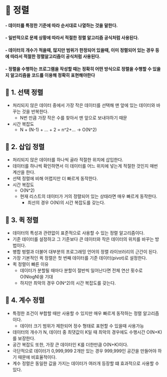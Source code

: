# 📌 정렬
#### - 데이터를 특정한 기준에 따라 순서대로 나열하는 것을 말한다.
#### - 일반적으로 문제 상황에 따라서 적절한 정렬 알고리즘 공식처럼 사용된다.
#### - 데이터의 개수가 적을때, 많지만 범위가 한정되어 있을때, 이미 정렬되어 있는 경우 등에 따라서 적절한 정렬알고리즘이 공식처럼 사용된다.
#### - 정렬을 수행하는 프로그램을 작성할 때는 정확히 어떤 방식으로 정렬을 수행할 수 있을지 알고리즘을 코드를 이용해 정확히 표현해야한다
## 🔖 1. 선택 정렬
- 처리되지 않은 데이터 중에서 가장 작은 데이터를 선택해 맨 앞에 있는 데이터와 바꾸는 것을 반복한다.
  - N번 만큼 가장 작은 수를 찾아서 맨 앞으로 보내야하기 때문
- 시간 복잡도
  - N + (N-1) + ... + 2 = n^2+... -> O(N^2)

## 🔖 2. 삽입 정렬
- 처리되지 않은 데이터를 하나씩 골라 적절한 위치에 삽입한다.
- 데이터를 하나씩 확인하면서 이 데이터를 어느 위치에 넣는게 적절한 것인지 매번 계산을 한다.
- 선택 정렬에 비해 어렵지만 더 빠르게 동작한다.
- 시간 복잡도
  - O(N^2)
  - 현재 리스트의 데이터가 거의 정렬되어 있는 상태라면 매우 빠르게 동작한다.
    - 최선의 경우 O(N)의 시간 복잡도를 갖는다.

## 🔖 3. 퀵 정렬
- 데이터의 특성과 관련없이 표준적으로 사용할 수 있는 정렬 알고리즘이다.
- 기준 데이터를 설정하고 그 기준보다 큰 데이터와 작은 데이터의 위치를 바꾸는 방법이다.
- 병합 벙렬과 더불어 대부분의 프로그래밍 언어의 정렬 라이브러리의 근간이 된다.
- 가장 기본적인 퀵 정렬은 첫 번째 데이터를 기준 데이터(pivot)로 설정한다.
- 퀵 정렬이 빠른 이유
    - 데이터가 분할될 때마다 분할이 절반씩 일어난다면 전체 연산 횟수로 O(NlogN)을 기대
    - 하지만 최악의 경우 O(N^2)의 시간 복잡도를 갖는다.

## 🔖 4. 계수 정렬
- 특정한 조건이 부합할 때만 사용할 수 있지만 매우 빠르게 동작하는 정렬 알고리즘이다.
    - 데이터 크기 범위가 제한되어 정수 형태로 표현할 수 있을때 사용가능
- 데이터의 개수가 N, 데이터 중 최댓값이 K일 때 최악의 경우에도 수행시간 O(N+K)를 보장한다.
- 공간 복잡도 또한, 가장 큰 데이터인 K를 더한만큼 O(N+K)이다.
- 극단적으로 데이터가 0,999,999 2개만 있는 경우 999,999인 공간을 만들어야 하기 때문에 비효율적이다.
- 계수 정렬은 동일한 값을 가지는 데이터가 여러개 등장할 떄 효과적으로 사용할 수 있다.